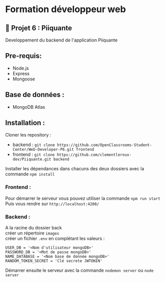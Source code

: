 # Formation développeur web

## 📎 Projet 6 : Piiquante

Developpement du backend de l'application Piiquante

## Pre-requis:

- Node.js
- Express
- Mongoose

## Base de données :

- MongoDB Atlas

## Installation :

Cloner les repository :

- backend : `git clone https://github.com/OpenClassrooms-Student-Center/Web-Developer-P6.git frontend`
- frontend : `git clone https://github.com/clementleroux-dev/Piiquante.git backend`

Installer les dépendances dans chacuns des deux dossiers avec la commande `npm install`

### Frontend :

Pour démarrer le serveur vous pouvez utiliser la commande `npm run start`\
Puis vous rendre sur `http://localhost:4200/`

### Backend :

A la racine du dossier back\
créer un répertoire `images`\
créer un fichier `.env` en complétant les valeurs :

```
USER_DB = '<Nom d'utilisateur mongoDB>'
PASSWORD_DB = '<Mot de passe mongoDB>'
NAME_DATABASE = '<Nom base de donnée mongoDB>'
RANDOM_TOKEN_SECRET = 'Clé secrete JWTOKEN'
```

Démarrer ensuite le serveur avec la commande `nodemon server` ou `node server`
